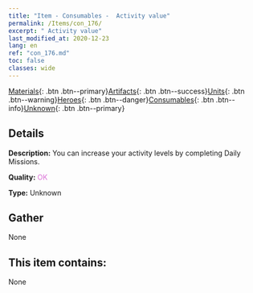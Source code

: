 ```yaml
---
title: "Item - Consumables -  Activity value"
permalink: /Items/con_176/
excerpt: " Activity value"
last_modified_at: 2020-12-23
lang: en
ref: "con_176.md"
toc: false
classes: wide
---
```

 [Materials](/Items/){: .btn .btn--primary}[Artifacts](/Items/Artifacts/){: .btn .btn--success}[Units](/Items/Units/){: .btn .btn--warning}[Heroes](/Items/Heroes/){: .btn .btn--danger}[Consumables](/Items/Consumables/){: .btn .btn--info}[Unknown](/Items/Unknown/){: .btn .btn--primary}

## Details
 **Description:** You can increase your activity levels by completing Daily Missions.

 **Quality:** <span style="color: #DA70D6">OK</span>

 **Type:** Unknown

## Gather

  None

## This item contains:

  None

